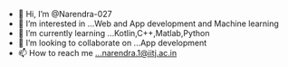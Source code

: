 - 👋 Hi, I’m @Narendra-027
- 👀 I’m interested in ...Web and App development and Machine learning
- 🌱 I’m currently learning ...Kotlin,C++,Matlab,Python
- 💞️ I’m looking to collaborate on ...App development
- 📫 How to reach me ...narendra.1@iitj.ac.in

<!---
Narendra-027/Narendra-027 is a ✨ special ✨ repository because its `README.md` (this file) appears on your GitHub profile.
You can click the Preview link to take a look at your changes.
--->
